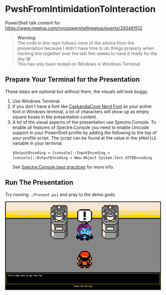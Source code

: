 # PwshFromIntimidationToInteraction
PowerShell talk content for https://www.meetup.com/nycpowershellmeetup/events/293491512

> **Warning**  
> The code in this repo follows none of the advice from the presentation because I didn't have time to do things properly when hacking this together over the last few weeks to have it ready for the day 😅  
This has only been tested on Windows in Windows Terminal.

## Prepare Your Terminal for the Presentation

These steps are optional but without them, the visuals will look buggy.

1. Use Windows Terminal.  
2. If you don't have a font like [CaskaydiaCove Nerd Font](https://www.nerdfonts.com/font-downloads) as your active font in Windows terminal, a lot of characters will show up as empty square boxes in the presentation content.
3. A lot of the visual aspects of the presentation use Spectre.Console. To enable all features of Spectre.Console you need to enable Unicode support in your PowerShell profile by adding the following to the top of your profile script. The script can be found at the value in the `$PROFILE` variable in your terminal.  
    ```pwsh
    $OutputEncoding = [console]::InputEncoding = [console]::OutputEncoding = New-Object System.Text.UTF8Encoding
    ```
    See [Spectre.Console best practices](https://spectreconsole.net/best-practices) for more info.

## Run The Presentation
Try running `./Present.ps1` and pray to the demo gods.

![image](slides/media/readme.png)
